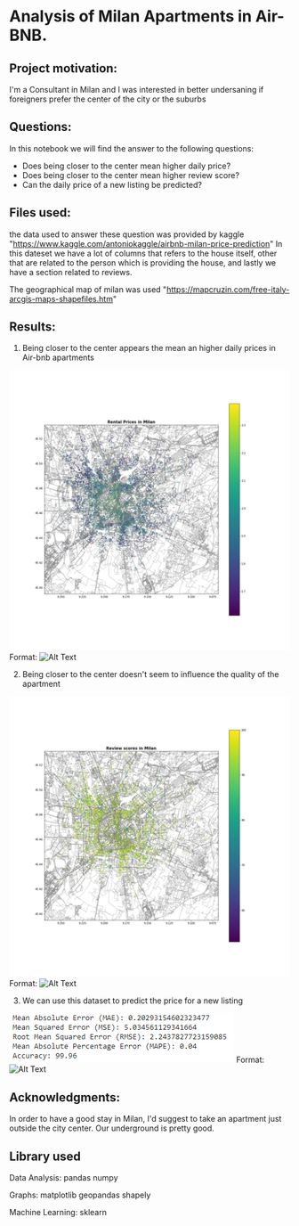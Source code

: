# Analysis of Milan Apartments in Air-BNB.

## Project motivation:
I'm a Consultant in Milan and I was interested in better undersaning if foreigners prefer the center of the city or the suburbs

## Questions:
In this notebook we will find the answer to the following questions:
- Does being closer to the center mean higher daily price?
- Does being closer to the center mean higher review score?
- Can the daily price of a new listing be predicted?

## Files used:
the data used to answer these question was provided by kaggle "https://www.kaggle.com/antoniokaggle/airbnb-milan-price-prediction"
In this dateset we have a lot of columns that refers to the house itself, other that are related to the person which is providing the house, 
and lastly we have a section related to reviews.

The geographical map of milan was used "https://mapcruzin.com/free-italy-arcgis-maps-shapefiles.htm"

## Results:
1. Being closer to the center appears the mean an higher daily prices in Air-bnb apartments


![Prices](https://github.com/a-scaravelli/Milan-Airbnb-Analysis/blob/main/Results%20images/Prices%20Map.png?raw=true)
Format: ![Alt Text](url)


2. Being closer to the center doesn't seem to influence the quality of the apartment

![Scores](https://github.com/a-scaravelli/Milan-Airbnb-Analysis/blob/main/Results%20images/Rental%20Scores%20Milan.png?raw=true)
Format: ![Alt Text](url)


3. We can use this dataset to predict the price for a new listing

![Metrics](https://github.com/a-scaravelli/Milan-Airbnb-Analysis/blob/main/Results%20images/metrics.PNG?raw=true)
Format: ![Alt Text](url)

## Acknowledgments:
In order to have a good stay in Milan, I'd suggest to take an apartment just outside the city center.
Our underground is pretty good.

## Library used
Data Analysis:
	pandas
	numpy

Graphs:
	matplotlib
	geopandas
	shapely

Machine Learning:
	sklearn